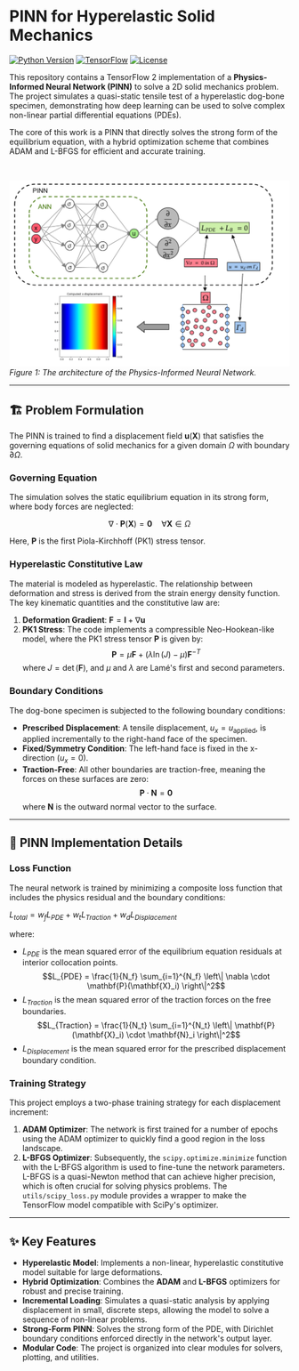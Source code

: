 # PINN for Hyperelastic Solid Mechanics

[![Python Version](https://img.shields.io/badge/python-3.8%2B-blue.svg)](https://www.python.org/downloads/)
[![TensorFlow](https://img.shields.io/badge/TensorFlow-2.x-orange.svg)](https://www.tensorflow.org/)
[![License](https://img.shields.io/badge/license-MIT-green.svg)](https://opensource.org/licenses/MIT)

This repository contains a TensorFlow 2 implementation of a **Physics-Informed Neural Network (PINN)** to solve a 2D solid mechanics problem. The project simulates a quasi-static tensile test of a hyperelastic dog-bone specimen, demonstrating how deep learning can be used to solve complex non-linear partial differential equations (PDEs).

The core of this work is a PINN that directly solves the strong form of the equilibrium equation, with a hybrid optimization scheme that combines ADAM and L-BFGS for efficient and accurate training.

<br>

![PINN Architecture](/pinn.png)
*Figure 1: The architecture of the Physics-Informed Neural Network.*

---

## 🏗️ Problem Formulation

The PINN is trained to find a displacement field $\mathbf{u}(\mathbf{X})$ that satisfies the governing equations of solid mechanics for a given domain $\Omega$ with boundary $\partial \Omega$.

### Governing Equation

The simulation solves the static equilibrium equation in its strong form, where body forces are neglected:

$$\nabla \cdot \mathbf{P}(\mathbf{X}) = \mathbf{0} \quad \forall \mathbf{X} \in \Omega$$

Here, $\mathbf{P}$ is the first Piola-Kirchhoff (PK1) stress tensor.

### Hyperelastic Constitutive Law

The material is modeled as hyperelastic. The relationship between deformation and stress is derived from the strain energy density function. The key kinematic quantities and the constitutive law are:

1.  **Deformation Gradient**: $\mathbf{F} = \mathbf{I} + \nabla \mathbf{u}$
2.  **PK1 Stress**: The code implements a compressible Neo-Hookean-like model, where the PK1 stress tensor $\mathbf{P}$ is given by:
    $$\mathbf{P} = \mu \mathbf{F} + (\lambda \ln(J) - \mu) \mathbf{F}^{-T}$$
    where $J = \det(\mathbf{F})$, and $\mu$ and $\lambda$ are Lamé's first and second parameters.

### Boundary Conditions

The dog-bone specimen is subjected to the following boundary conditions:
* **Prescribed Displacement**: A tensile displacement, $u_x = u_{\text{applied}}$, is applied incrementally to the right-hand face of the specimen.
* **Fixed/Symmetry Condition**: The left-hand face is fixed in the x-direction ($u_x = 0$).
* **Traction-Free**: All other boundaries are traction-free, meaning the forces on these surfaces are zero:
    $$\mathbf{P} \cdot \mathbf{N} = \mathbf{0}$$
    where $\mathbf{N}$ is the outward normal vector to the surface.

---

## 🧠 PINN Implementation Details

### Loss Function

The neural network is trained by minimizing a composite loss function that includes the physics residual and the boundary conditions:

$L_{total} = w_f L_{PDE} + w_{t} L_{Traction} + w_{d} L_{Displacement}$

where:
* $L_{PDE}$ is the mean squared error of the equilibrium equation residuals at interior collocation points.
    $$L_{PDE} = \frac{1}{N_f} \sum_{i=1}^{N_f} \left\| \nabla \cdot \mathbf{P}(\mathbf{X}_i) \right\|^2$$
* $L_{Traction}$ is the mean squared error of the traction forces on the free boundaries.
    $$L_{Traction} = \frac{1}{N_t} \sum_{i=1}^{N_t} \left\| \mathbf{P}(\mathbf{X}_i) \cdot \mathbf{N}_i \right\|^2$$
* $L_{Displacement}$ is the mean squared error for the prescribed displacement boundary condition.
  

### Training Strategy

This project employs a two-phase training strategy for each displacement increment:
1.  **ADAM Optimizer**: The network is first trained for a number of epochs using the ADAM optimizer to quickly find a good region in the loss landscape.
2.  **L-BFGS Optimizer**: Subsequently, the `scipy.optimize.minimize` function with the L-BFGS algorithm is used to fine-tune the network parameters. L-BFGS is a quasi-Newton method that can achieve higher precision, which is often crucial for solving physics problems. The `utils/scipy_loss.py` module provides a wrapper to make the TensorFlow model compatible with SciPy's optimizer.

---

## ✨ Key Features

* **Hyperelastic Model**: Implements a non-linear, hyperelastic constitutive model suitable for large deformations.
* **Hybrid Optimization**: Combines the **ADAM** and **L-BFGS** optimizers for robust and precise training.
* **Incremental Loading**: Simulates a quasi-static analysis by applying displacement in small, discrete steps, allowing the model to solve a sequence of non-linear problems.
* **Strong-Form PINN**: Solves the strong form of the PDE, with Dirichlet boundary conditions enforced directly in the network's output layer.
* **Modular Code**: The project is organized into clear modules for solvers, plotting, and utilities.

